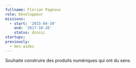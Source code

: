 ```yaml
---
fullname: Florian Pagnoux
role: Développeur
missions:
  - start: '2015-04-30'
    end: '2017-10-26'
    status: dinsic
startups:
previously:
  - mes-aides
---
```


Souhaite construire des produits numériques qui ont du sens.
